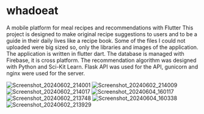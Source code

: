 # whadoeat
A mobile platform for meal recipes and recommendations with Flutter
This project is designed to make original recipe suggestions to users and to be a guide in their daily lives like a recipe book. 
Some of the files I could not uploaded were big sized so, only the libraries and images of the application.
The application is written in flutter dart. The database is managed with Firebase, it is cross platform. 
The recommendation algorithm was designed with Python and Sci-Kit Learn. Flask API was used for the API, gunicorn and nginx were used for the server.


![Screenshot_20240602_214001](https://github.com/user-attachments/assets/18d9c8e7-7b49-45fa-9065-7c4edb2b5418)
![Screenshot_20240602_214009](https://github.com/user-attachments/assets/34346876-b730-433d-aae1-47877950fd3a)
![Screenshot_20240602_214017](https://github.com/user-attachments/assets/f9800448-48f7-4747-8a48-c4efa9cf2bac)
![Screenshot_20240604_160117](https://github.com/user-attachments/assets/2db115d1-6224-4d28-abe8-4647d3b2a6a9)
![Screenshot_20240602_213748](https://github.com/user-attachments/assets/039d8d97-2824-43ae-b573-bf950b008d66)
![Screenshot_20240604_160338](https://github.com/user-attachments/assets/cca18274-fa15-446a-849e-da74809d1d81)
![Screenshot_20240602_213929](https://github.com/user-attachments/assets/e20dfb2e-fd00-4e73-ad44-42cf320e2f7c)
